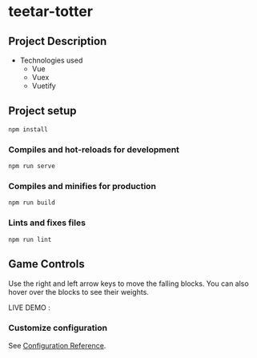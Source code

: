 # teetar-totter

## Project Description
- Technologies used
    - Vue
    - Vuex
    - Vuetify

## Project setup
```
npm install
```

### Compiles and hot-reloads for development
```
npm run serve
```

### Compiles and minifies for production
```
npm run build
```

### Lints and fixes files
```
npm run lint
```
## Game Controls
Use the right and left arrow keys to move the falling blocks. You can also hover over the blocks to see their weights.

LIVE DEMO : 

### Customize configuration
See [Configuration Reference](https://cli.vuejs.org/config/).
